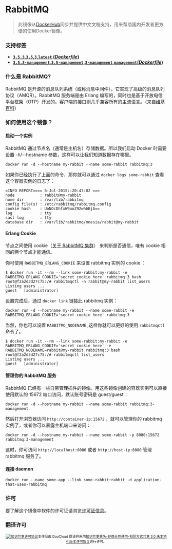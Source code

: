 # RabbitMQ
> 此镜像从[DockerHub](https://registry.hub.docker.com/_/rabbitmq/)同步并提供中文文档支持，用来帮助国内开发者更方便的使用Docker镜像。

### 支持标签

* **[`3.5.3`,`3.5`,`3`,`latest` (*Dockerfile*)](https://github.com/docker-library/rabbitmq/blob/aae4d2b9773419a7421e413337068b32feb4995a/Dockerfile)**
* **[`3.5.3-management`,`3.5-management`,`3-management`,`management`(*Dockerfile*)](https://github.com/docker-library/rabbitmq/blob/aae4d2b9773419a7421e413337068b32feb4995a/management/Dockerfile)**

### 什么是 RabbitMQ?

RabbitMQ 是开源的消息队列系统（或称消息中间件），它实现了高级的消息队列协议（AMQR）。RabbitMQ 服务端是由 Erlang 编写的，同时也是基于开放电信平台框架（OTP）开发的。客户端的接口则几乎兼容所有的主流语言。（来自[维基百科](https://en.wikipedia.org/wiki/RabbitMQ)）

### 如何使用这个镜像？

#### 启动一个实例

RabbitMQ 通过节点名（通常是主机名）存储数据。所以我们启动 Docker 时需要设置 -h/--hostname 参数，这样可以让我们知道数据存在哪里。

```
docker run -d --hostname my-rabbit --name some-rabbit rabbitmq:3
```

如果你已经执行了上面的命令，那你就可以通过 `docker logs some-rabbit` 查看这个容器实例的日志了：
```
=INFO REPORT==== 6-Jul-2015::20:47:02 ===
node           : rabbit@my-rabbit
home dir       : /var/lib/rabbitmq
config file(s) : /etc/rabbitmq/rabbitmq.config
cookie hash    : UoNOcDhfxW9uoZ92wh6BjA==
log            : tty
sasl log       : tty
database dir   : /var/lib/rabbitmq/mnesia/rabbit@my-rabbit
```

#### Erlang Cookie

节点之间使用 cookie（[关于 RabbitMQ 集群](https://www.rabbitmq.com/clustering.html#erlang-cookie)） 来判断是否通信，唯有 cookie 相同的两个节点才能通信。

你可使用 `RABBITMQ_ERLANG_COOKIE` 来设置 rabbitmq 实例的 cookie ：

```
$ docker run -it --rm --link some-rabbit:my-rabbit -e RABBITMQ_ERLANG_COOKIE='secret cookie here' rabbitmq:3 bash
root@f2a2d3d27c75:/# rabbitmqctl -n rabbit@my-rabbit list_users
Listing users ...
guest   [administrator]
```

设置完成后，通过 `docker link` 链接此 rabbitmq 实例：

```
docker run -d --hostname my-rabbit --name some-rabbit -e RABBITMQ_ERLANG_COOKIE='secret cookie here' rabbitmq:3
```
当然，你也可以设置 `RABBITMQ_NODENAME` ,这样你就可以更好的使用 `rabbitmqctl` 命令了。

```
$ docker run -it --rm --link some-rabbit:my-rabbit -e RABBITMQ_ERLANG_COOKIE='secret cookie here' -e RABBITMQ_NODENAME=rabbit@my-rabbit rabbitmq:3 bash
root@f2a2d3d27c75:/# rabbitmqctl list_users
Listing users ...
guest   [administrator]
```


#### 管理你的 RabbitMQ 服务

RabbitMQ 已经有一些自带管理插件的镜像。用这些镜像创建的容器实例可以直接使用默认的 15672 端口访问，默认账号密码是 guest/guest ：

```
docker run -d --hostname my-rabbit --name some-rabbit rabbitmq:3-management
```

然后打开浏览器访问 `http://container-ip:15672` ，就可以管理你的 rabbitmq 实例了，或者你可以暴露主机端口来访问：

```
docker run -d --hostname my-rabbit --name some-rabbit -p 8080:15672 rabbitmq:3-management
``` 
这时，你可访问 `http://localhost:8080` 或者 `http://host-ip:8080` 管理 rabbitmq 服务了。


#### 连接 daemon

```
docker run --name some-app --link some-rabbit:rabbit -d application-that-uses-rabbitmq
```

### 许可

要了解这个镜像中软件的许可证请浏览[许可证信息](https://www.rabbitmq.com/mpl.html)。

### 翻译许可

<span style="font-size: 75%; text-align: center; display: block;"><a rel="license" href="http://creativecommons.org/licenses/by-nc-sa/3.0/"><img alt="知识共享许可协议" style="border-width:0" src="https://i.creativecommons.org/l/by-nc-sa/3.0/88x31.png" /></a>本作品由 DaoCloud 翻译并采用<a rel="license" href="http://creativecommons.org/licenses/by-nc-sa/3.0/">知识共享署名-非商业性使用-相同方式共享 3.0 未本地化版本许可协议</a>进行许可。</span>
